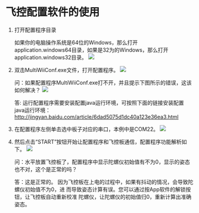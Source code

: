 # 飞控配置软件的使用

1. 打开配置程序目录
   
    如果你的电脑操作系统是64位的Windows，那么打开application.windows64目录，如果是32为的Windows，那么打开application.windows32目录。
    <img src="~@zh_assets/airwii_flight_controller/config01.jpg" />

2. 双击MultiWiiConf.exe文件，打开配置程序。
   <img src="~@zh_assets/airwii_flight_controller/config02.jpg" />

    问：如果配置程序MultiWiiConf.exe打不开，并且提示下图所示的错误，这该如何解决？
    <img src="~@zh_assets/airwii_flight_controller/config03.jpg" />

    答:	运行配置程序需要安装配置java运行环境，可按照下面的链接安装配置java运行环境：
    http://jingyan.baidu.com/article/6dad5075d1dc40a123e36ea3.html

3. 在配置程序左侧单击选中板子对应的串口，本例中是COM22。
   <img src="~@zh_assets/airwii_flight_controller/config04.jpg" />

4. 然后点击“START”按钮开始让配置程序和飞控板通信，配置程序功能解析如下。
   <img src="~@zh_assets/airwii_flight_controller/config05.jpg" />
   
    问：水平放置飞控板了，配置程序中显示陀螺仪初始值有不为0，显示的姿态也不对，这个是正常的吗？
    
    答：这是正常的。 因为飞控板在上电的过程中，如果有抖动的情况，会导致陀螺仪初始值不为0，进	而导致姿态计算有误。您可以通过按App软件的解锁按钮，让飞控板自动重新校准	陀螺仪，让陀螺仪的初始值归0，重新计算出准确姿态。
